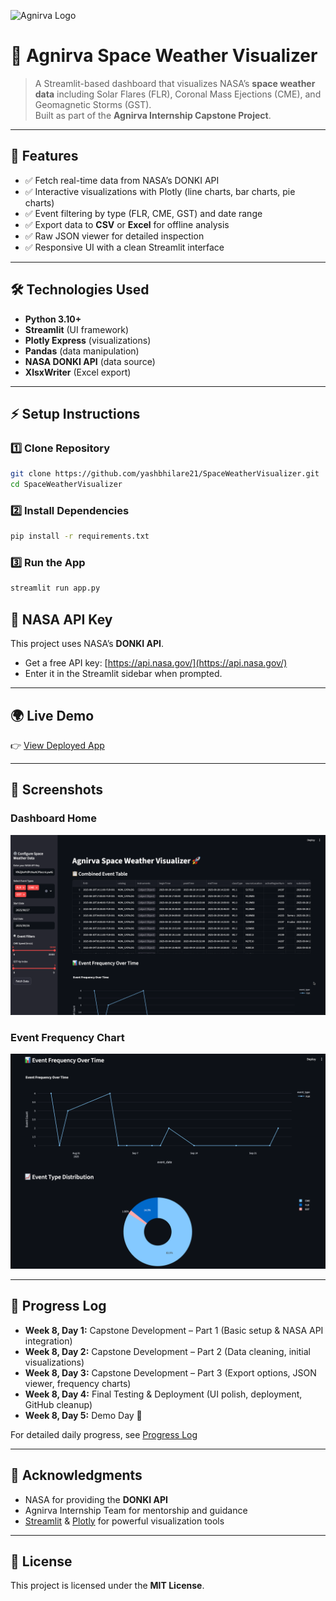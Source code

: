 ![Agnirva Logo](https://static.wixstatic.com/media/7c3283_f89828d7d13b4103b26b4d3750ec9953~mv2.png/v1/fill/w_1368,h_504,fp_0.50_0.50,q_90,usm_0.66_1.00_0.01,enc_auto/7c3283_f89828d7d13b4103b26b4d3750ec9953~mv2.png)  


# 🚀 Agnirva Space Weather Visualizer  

> A Streamlit-based dashboard that visualizes NASA’s **space weather data** including Solar Flares (FLR), Coronal Mass Ejections (CME), and Geomagnetic Storms (GST).  
> Built as part of the **Agnirva Internship Capstone Project**.  

---

## 🌌 Features  

- ✅ Fetch real-time data from NASA’s DONKI API  
- ✅ Interactive visualizations with Plotly (line charts, bar charts, pie charts)  
- ✅ Event filtering by type (FLR, CME, GST) and date range  
- ✅ Export data to **CSV** or **Excel** for offline analysis  
- ✅ Raw JSON viewer for detailed inspection  
- ✅ Responsive UI with a clean Streamlit interface  

---

## 🛠️ Technologies Used  

- **Python 3.10+**  
- **Streamlit** (UI framework)  
- **Plotly Express** (visualizations)  
- **Pandas** (data manipulation)  
- **NASA DONKI API** (data source)  
- **XlsxWriter** (Excel export)  

---

## ⚡ Setup Instructions  

### 1️⃣ Clone Repository  
```bash
git clone https://github.com/yashbhilare21/SpaceWeatherVisualizer.git
cd SpaceWeatherVisualizer
```
### 2️⃣ Install Dependencies
```bash
pip install -r requirements.txt
```
### 3️⃣ Run the App
```bash
streamlit run app.py
```

## 🔑 NASA API Key  

This project uses NASA’s **DONKI API**.  

- Get a free API key: [https://api.nasa.gov/](https://api.nasa.gov/)  
- Enter it in the Streamlit sidebar when prompted.  

---

## 🌍 Live Demo  

👉 [View Deployed App](https://space-weather-visualizer-agnirva.streamlit.app/)  

---

## 📸 Screenshots  

### Dashboard Home  
![Dashboard](screenshots/DashboardUI.png)

### Event Frequency Chart  
![Chart](screenshots/Charts.png)

---

## 📜 Progress Log  

- **Week 8, Day 1:** Capstone Development – Part 1 (Basic setup & NASA API integration)  
- **Week 8, Day 2:** Capstone Development – Part 2 (Data cleaning, initial visualizations)  
- **Week 8, Day 3:** Capstone Development – Part 3 (Export options, JSON viewer, frequency charts)  
- **Week 8, Day 4:** Final Testing & Deployment (UI polish, deployment, GitHub cleanup)  
- **Week 8, Day 5:** Demo Day 🎉  

For detailed daily progress, see [Progress Log](progress.md)

---

## 🙌 Acknowledgments  

- NASA for providing the **DONKI API**  
- Agnirva Internship Team for mentorship and guidance  
- [Streamlit](https://streamlit.io/) & [Plotly](https://plotly.com/) for powerful visualization tools  

---

## 📄 License  

This project is licensed under the **MIT License**.  

